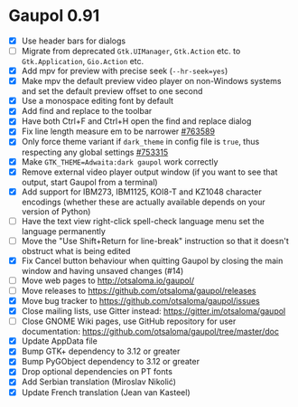 Gaupol 0.91
===========

* [x] Use header bars for dialogs
* [ ] Migrate from deprecated `Gtk.UIManager`, `Gtk.Action` etc.
      to `Gtk.Application`, `Gio.Action` etc.
* [x] Add mpv for preview with precise seek (`--hr-seek=yes`)
* [x] Make mpv the default preview video player on non-Windows systems
      and set the default preview offset to one second
* [x] Use a monospace editing font by default
* [x] Add find and replace to the toolbar
* [x] Have both Ctrl+F and Ctrl+H open the find and replace dialog
* [x] Fix line length measure em to be narrower [#763589][]
* [x] Only force theme variant if `dark_theme` in config file is
      `true`, thus respecting any global settings [#753315][]
* [x] Make `GTK_THEME=Adwaita:dark gaupol` work correctly
* [x] Remove external video player output window (if you want to see
      that output, start Gaupol from a terminal)
* [x] Add support for IBM273, IBM1125, KOI8-T and KZ1048 character
      encodings (whether these are actually available depends on your
      version of Python)
* [ ] Have the text view right-click spell-check language menu
      set the language permanently
* [ ] Move the "Use Shift+Return for line-break" instruction so that
      it doesn't obstruct what is being edited
* [x] Fix Cancel button behaviour when quitting Gaupol by closing the
      main window and having unsaved changes (#14)
* [ ] Move web pages to <http://otsaloma.io/gaupol/>
* [ ] Move releases to <https://github.com/otsaloma/gaupol/releases>
* [x] Move bug tracker to <https://github.com/otsaloma/gaupol/issues>
* [x] Close mailing lists, use Gitter instead: <https://gitter.im/otsaloma/gaupol>
* [ ] Close GNOME Wiki pages, use GitHub repository for user
      documentation: <https://github.com/otsaloma/gaupol/tree/master/doc>
* [x] Update AppData file
* [x] Bump GTK+ dependency to 3.12 or greater
* [x] Bump PyGObject dependency to 3.12 or greater
* [x] Drop optional dependencies on PT fonts
* [x] Add Serbian translation (Miroslav Nikolić)
* [x] Update French translation (Jean van Kasteel)

[#14]: https://github.com/otsaloma/gaupol/issues/14
[#753315]: https://bugzilla.gnome.org/show_bug.cgi?id=753315
[#763589]: https://bugzilla.gnome.org/show_bug.cgi?id=763589

